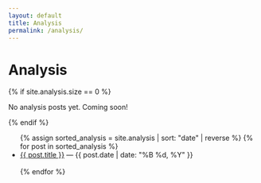 ```yaml
---
layout: default
title: Analysis
permalink: /analysis/
---
```


<h1>Analysis</h1>

{% if site.analysis.size == 0 %}
  <p>No analysis posts yet. Coming soon!</p>
{% endif %}

<ul>
  {% assign sorted_analysis = site.analysis | sort: "date" | reverse %}
  {% for post in sorted_analysis %}
    <li>
      <a href="{{ post.url | relative_url }}">{{ post.title }}</a> — {{ post.date | date: "%B %d, %Y" }}
    </li>
    <br/>
  {% endfor %}
</ul>

